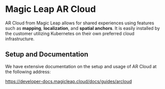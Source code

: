 # Magic Leap AR Cloud
AR Cloud from Magic Leap allows for shared experiences using features such as 
**mapping**, **localization**, and **spatial anchors**.  It is easily installed
by the customer utilizing Kubernetes on their own preferred cloud infrastructure.

## Setup and Documentation

We have extensive documentation on the setup and usage of AR Cloud at the following address:

<https://developer-docs.magicleap.cloud/docs/guides/arcloud>
